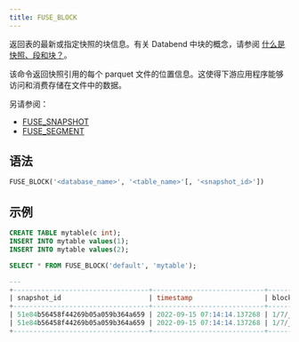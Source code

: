 ```yaml
---
title: FUSE_BLOCK
---
```


返回表的最新或指定快照的块信息。有关 Databend 中块的概念，请参阅 [什么是快照、段和块？](../../10-sql-commands/00-ddl/01-table/60-optimize-table.md#what-are-snapshot-segment-and-block)。

该命令返回快照引用的每个 parquet 文件的位置信息。这使得下游应用程序能够访问和消费存储在文件中的数据。

另请参阅：

- [FUSE_SNAPSHOT](fuse_snapshot.md)
- [FUSE_SEGMENT](fuse_segment.md)

## 语法

```sql
FUSE_BLOCK('<database_name>', '<table_name>'[, '<snapshot_id>'])
```

## 示例

```sql
CREATE TABLE mytable(c int);
INSERT INTO mytable values(1);
INSERT INTO mytable values(2); 

SELECT * FROM FUSE_BLOCK('default', 'mytable');

---
+----------------------------------+----------------------------+----------------------------------------------------+------------+----------------------------------------------------+-------------------+
| snapshot_id                      | timestamp                  | block_location                                     | block_size | bloom_filter_location                              | bloom_filter_size |
+----------------------------------+----------------------------+----------------------------------------------------+------------+----------------------------------------------------+-------------------+
| 51e84b56458f44269b05a059b364a659 | 2022-09-15 07:14:14.137268 | 1/7/_b/39a6dbbfd9b44ad5a8ec8ab264c93cf5_v0.parquet |          4 | 1/7/_i/39a6dbbfd9b44ad5a8ec8ab264c93cf5_v1.parquet |               221 |
| 51e84b56458f44269b05a059b364a659 | 2022-09-15 07:14:14.137268 | 1/7/_b/d0ee9688c4d24d6da86acd8b0d6f4fad_v0.parquet |          4 | 1/7/_i/d0ee9688c4d24d6da86acd8b0d6f4fad_v1.parquet |               219 |
+----------------------------------+----------------------------+----------------------------------------------------+------------+----------------------------------------------------+-------------------+
```